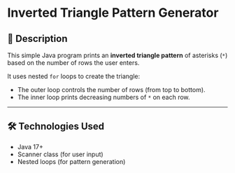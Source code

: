 # Inverted Triangle Pattern Generator

## 📖 Description
This simple Java program prints an **inverted triangle pattern** of asterisks (`*`) based on the number of rows the user enters.

It uses nested `for` loops to create the triangle:
- The outer loop controls the number of rows (from top to bottom).
- The inner loop prints decreasing numbers of `*` on each row.

---

## 🛠 Technologies Used
- Java 17+
- Scanner class (for user input)
- Nested loops (for pattern generation)
